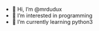 - 👋 Hi, I’m @mrdudux
- 👀 I’m interested in programming
- 🌱 I’m currently learning python3

<!---
mrdudux/mrdudux is a ✨ special ✨ repository because its `README.md` (this file) appears on your GitHub profile.
You can click the Preview link to take a look at your changes.
--->
